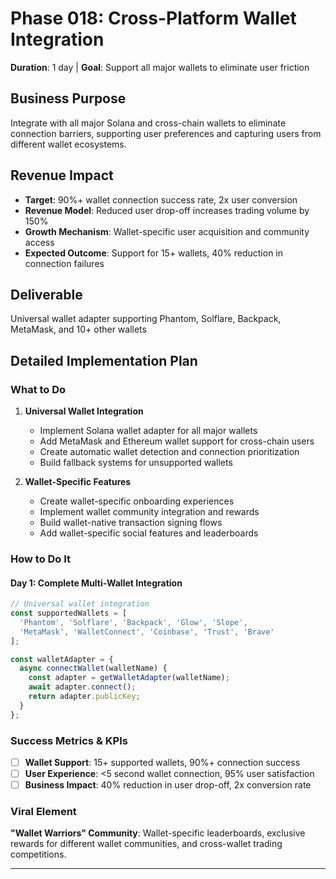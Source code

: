 # Phase 018: Cross-Platform Wallet Integration
**Duration**: 1 day | **Goal**: Support all major wallets to eliminate user friction

## Business Purpose
Integrate with all major Solana and cross-chain wallets to eliminate connection barriers, supporting user preferences and capturing users from different wallet ecosystems.

## Revenue Impact
- **Target**: 90%+ wallet connection success rate, 2x user conversion
- **Revenue Model**: Reduced user drop-off increases trading volume by 150%
- **Growth Mechanism**: Wallet-specific user acquisition and community access
- **Expected Outcome**: Support for 15+ wallets, 40% reduction in connection failures

## Deliverable
Universal wallet adapter supporting Phantom, Solflare, Backpack, MetaMask, and 10+ other wallets

## Detailed Implementation Plan

### What to Do
1. **Universal Wallet Integration**
   - Implement Solana wallet adapter for all major wallets
   - Add MetaMask and Ethereum wallet support for cross-chain users
   - Create automatic wallet detection and connection prioritization
   - Build fallback systems for unsupported wallets

2. **Wallet-Specific Features**
   - Create wallet-specific onboarding experiences
   - Implement wallet community integration and rewards
   - Build wallet-native transaction signing flows
   - Add wallet-specific social features and leaderboards

### How to Do It

#### Day 1: Complete Multi-Wallet Integration
```javascript
// Universal wallet integration
const supportedWallets = [
  'Phantom', 'Solflare', 'Backpack', 'Glow', 'Slope',
  'MetaMask', 'WalletConnect', 'Coinbase', 'Trust', 'Brave'
];

const walletAdapter = {
  async connectWallet(walletName) {
    const adapter = getWalletAdapter(walletName);
    await adapter.connect();
    return adapter.publicKey;
  }
};
```

### Success Metrics & KPIs
- [ ] **Wallet Support**: 15+ supported wallets, 90%+ connection success
- [ ] **User Experience**: <5 second wallet connection, 95% user satisfaction
- [ ] **Business Impact**: 40% reduction in user drop-off, 2x conversion rate

### Viral Element
**"Wallet Warriors" Community**: Wallet-specific leaderboards, exclusive rewards for different wallet communities, and cross-wallet trading competitions.

---

